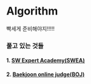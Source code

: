 # Algorithm

빡세게 준비해야지!!!!!

### 풀고 있는 것들

#### 1. [SW Expert Academy(SWEA)](SWEA)

#### 2. [Baekjoon online judge(BOJ)](BOJ)

